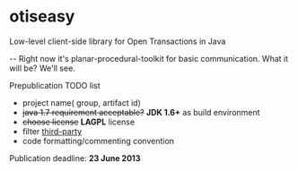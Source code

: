 otiseasy
========

Low-level client-side library for Open Transactions in Java

--
Right now it's planar-procedural-toolkit for basic communication. What it will be? We'll see.

Prepublication TODO list
* project name( group, artifact id)
* ~~java 1.7 requirement acceptable?~~ **JDK 1.6+** as build environment
* ~~choose license~~ **LAGPL** license
* filter [third-party](third-party.md)
* code formatting/commenting convention

Publication deadline: **23 June 2013**

